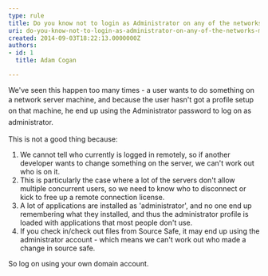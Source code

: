 ```yaml
---
type: rule
title: Do you know not to login as Administrator on any of the networks machines?
uri: do-you-know-not-to-login-as-administrator-on-any-of-the-networks-machines
created: 2014-09-03T18:22:13.0000000Z
authors:
- id: 1
  title: Adam Cogan

---
```




<span class='intro'> <p class="p1">We've seen this happen too many times - a user wants to do something on a network<span style="line-height&#58;1.6;">&#160;</span><span style="line-height&#58;1.6;">server machine, and because the user hasn't got a profile setup on that machine, he end up using the Administrator password to log on as administrator.&#160;</span></p> </span>

<p>​This is not a good thing because&#58;​</p><ol><li>We cannot tell who currently is logged in remotely, so if another developer wants to change something on the server, we can't work out who is on it.</li><li>This is particularly the case where a lot of the servers don't allow multiple concurrent
                        users, so we need to know who to disconnect or kick to free up a remote connection
                        license.</li><li>A lot of applications are installed as 'administrator', and no one end up remembering
                        what they installed, and thus the administrator profile is loaded with applications
                        that most people don't use.</li><li>If you check in/check out files from Source Safe, it may end up using the administrator
                        account - which means we can't work out who made a change in source safe.</li></ol><p>So log on using your own domain account.</p>


